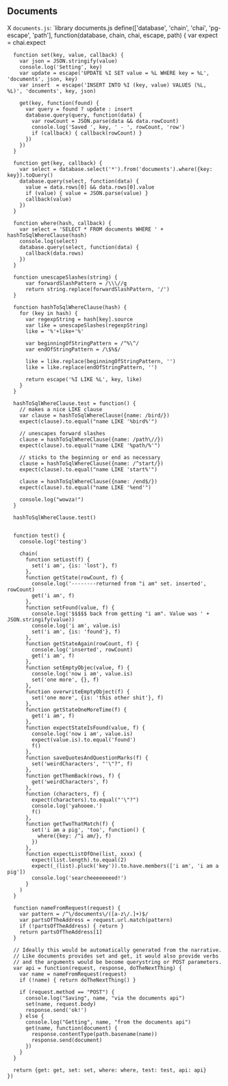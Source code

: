 Documents
---------

X `documents.js`:
`library documents.js
    define(['database', 'chain', 'chai', 'pg-escape', 'path'], function(database, chain, chai, escape, path) {
      var expect = chai.expect

      function set(key, value, callback) {
        var json = JSON.stringify(value)
        console.log('Setting', key)
        var update = escape('UPDATE %I SET value = %L WHERE key = %L', 'documents', json, key)
        var insert  = escape('INSERT INTO %I (key, value) VALUES (%L, %L)', 'documents', key, json)

        get(key, function(found) {
          var query = found ? update : insert
          database.query(query, function(data) {
            var rowCount = JSON.parse(data && data.rowCount)
            console.log('Saved ', key, ' - ', rowCount, 'row')
            if (callback) { callback(rowCount) }
          })
        })
      }

      function get(key, callback) {
        var select = database.select('*').from('documents').where({key: key}).toQuery()
        database.query(select, function(data) {
          value = data.rows[0] && data.rows[0].value
          if (value) { value = JSON.parse(value) }
          callback(value)
        })
      }

      function where(hash, callback) {
        var select = 'SELECT * FROM documents WHERE ' + hashToSqlWhereClause(hash)
        console.log(select)
        database.query(select, function(data) {
          callback(data.rows)
        })
      }

      function unescapeSlashes(string) {
          var forwardSlashPattern = /\\\//g
          return string.replace(forwardSlashPattern, '/')
      }

      function hashToSqlWhereClause(hash) {
        for (key in hash) {
          var regexpString = hash[key].source
          var like = unescapeSlashes(regexpString)
          like = '%'+like+'%'

          var beginningOfStringPattern = /^%\^/
          var endOfStringPattern = /\$%$/

          like = like.replace(beginningOfStringPattern, '')
          like = like.replace(endOfStringPattern, '')

          return escape('%I LIKE %L', key, like)
        }
      }

      hashToSqlWhereClause.test = function() {
        // makes a nice LIKE clause
        var clause = hashToSqlWhereClause({name: /bird/})
        expect(clause).to.equal("name LIKE '%bird%'")

        // unescapes forward slashes
        clause = hashToSqlWhereClause({name: /path\//})
        expect(clause).to.equal("name LIKE '%path/%'")

        // sticks to the beginning or end as necessary
        clause = hashToSqlWhereClause({name: /^start/})
        expect(clause).to.equal("name LIKE 'start%'")

        clause = hashToSqlWhereClause({name: /end$/})
        expect(clause).to.equal("name LIKE '%end'")

        console.log("wowza!")
      }

      hashToSqlWhereClause.test()


      function test() {
        console.log('testing')

        chain(
          function setLost(f) { 
            set('i am', {is: 'lost'}, f) 
          },
          function getState(rowCount, f) {
            console.log('--------returned from "i am" set. inserted', rowCount)
            get('i am', f)
          },
          function setFound(value, f) {
            console.log('$$$$$ back from getting "i am". Value was ' + JSON.stringify(value))
            console.log('i am', value.is)
            set('i am', {is: 'found'}, f)
          },
          function getStateAgain(rowCount, f) {
            console.log('inserted', rowCount)
            get('i am', f)
          },
          function setEmptyObjec(value, f) {
            console.log('now i am', value.is)
            set('one more', {}, f)
          },
          function overwriteEmptyObject(f) {
            set('one more', {is: 'this other shit'}, f)
          },
          function getStateOneMoreTime(f) {
            get('i am', f)
          },
          function expectStateIsFound(value, f) {
            console.log('now i am', value.is)
            expect(value.is).to.equal('found')
            f()
          },
          function saveQuotesAndQuestionMarks(f) {
            set('weirdCharacters', "'\"?", f)
          },
          function getThemBack(rows, f) {
            get('weirdCharacters', f)
          },
          function (characters, f) {
            expect(characters).to.equal("'\"?")
            console.log('yahooee.')
            f()
          },
          function getTwoThatMatch(f) {
            set('i am a pig', 'too', function() {
              where({key: /^i am/}, f)
            })
          },
          function expectListOfOne(list, xxxx) {
            expect(list.length).to.equal(2)
            expect(_(list).pluck('key')).to.have.members(['i am', 'i am a pig'])
            console.log('searcheeeeeeeed!')
          }
        )
      }

      function nameFromRequest(request) {
        var pattern = /^\/documents\/([a-z\/.]+)$/
        var partsOfTheAddress = request.url.match(pattern)
        if (!partsOfTheAddress) { return }
        return partsOfTheAddress[1]        
      }

      // Ideally this would be automatically generated from the narrative.
      // Like documents provides set and get, it would also provide verbs
      // and the arguments would be become querystring or POST parameters.
      var api = function(request, response, doTheNextThing) {
        var name = nameFromRequest(request)
        if (!name) { return doTheNextThing() }

        if (request.method == "POST") {
          console.log("Saving", name, "via the documents api")
          set(name, request.body)
          response.send('ok!')
        } else {
          console.log("Getting", name, "from the documents api")
          get(name, function(document) {
            response.contentType(path.basename(name))
            response.send(document)
          })
        }
      }

      return {get: get, set: set, where: where, test: test, api: api}
    })

